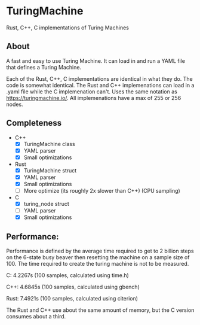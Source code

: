 # TuringMachine
Rust, C++, C implementations of Turing Machines

## About
A fast and easy to use Turing Machine. It can load in and run a YAML file that defines a Turing Machine. 

Each of the Rust, C++, C implementations are identical in what they do. The code is somewhat identical. The Rust and C++ implemenations can load in a .yaml file while the C implemenation can't. Uses the same notation as https://turingmachine.io/. All implemenations have a max of 255 or 256 nodes.

## Completeness
- C++
  - [X] TuringMachine class
  - [X] YAML parser
  - [X] Small optimizations
- Rust
  - [X] TuringMachine struct
  - [X] YAML parser
  - [X] Small optimizations
  - [ ] More optimize (its roughly 2x slower than C++) (CPU sampling)
- C
  - [X] turing_node struct
  - [ ] YAML parser
  - [X] Small optimizations

## Performance:
Performance is defined by the average time required to get to 2 billion steps on the 6-state busy beaver then resetting the machine on a sample size of 100. The time required to create the turing machine is not to be measured.

C: 4.2267s (100 samples, calculated using time.h)

C++: 4.6845s (100 samples, calculated using gbench)

Rust: 7.4921s (100 samples, calculated using citerion)

The Rust and C++ use about the same amount of memory, but the C version consumes about a third.
